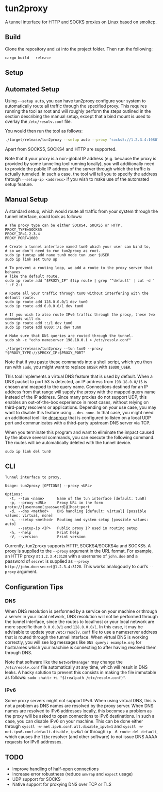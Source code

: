 # tun2proxy
A tunnel interface for HTTP and SOCKS proxies on Linux based on [smoltcp](https://github.com/smoltcp-rs/smoltcp).

## Build
Clone the repository and `cd` into the project folder. Then run the following:
```
cargo build --release
```

## Setup
## Automated Setup
Using `--setup auto`, you can have tun2proxy configure your system to automatically route all traffic through the
specified proxy. This requires running the tool as root and will roughly perform the steps outlined in the section
describing the manual setup, except that a bind mount is used to overlay the `/etc/resolv.conf` file.

You would then run the tool as follows:
```bash
./target/release/tun2proxy --setup auto --proxy "socks5://1.2.3.4:1080"
```

Apart from SOCKS5, SOCKS4 and HTTP are supported.

Note that if your proxy is a non-global IP address (e.g. because the proxy is provided by some tunneling tool running
locally), you will additionally need to provide the public IP address of the server through which the traffic is
actually tunneled. In such a case, the tool will tell you to specify the address through `--setup-ip <address>` if you
wish to make use of the automated setup feature.

## Manual Setup
A standard setup, which would route all traffic from your system through the tunnel interface, could look as follows:
```shell
# The proxy type can be either SOCKS4, SOCKS5 or HTTP.
PROXY_TYPE=SOCKS5
PROXY_IP=1.2.3.4
PROXY_PORT=1080

# Create a tunnel interface named tun0 which your user can bind to,
# so we don't need to run tun2proxy as root.
sudo ip tuntap add name tun0 mode tun user $USER
sudo ip link set tun0 up

# To prevent a routing loop, we add a route to the proxy server that behaves
# like the default route.
sudo ip route add "$PROXY_IP" $(ip route | grep '^default' | cut -d ' ' -f 2-)

# Route all your traffic through tun0 without interfering with the default route.
sudo ip route add 128.0.0.0/1 dev tun0
sudo ip route add 0.0.0.0/1 dev tun0

# If you wish to also route IPv6 traffic through the proxy, these two commands will do.
sudo ip route add ::/1 dev tun0
sudo ip route add 8000::/1 dev tun0

# Make sure that DNS queries are routed through the tunnel.
sudo sh -c "echo nameserver 198.18.0.1 > /etc/resolv.conf"

./target/release/tun2proxy --tun tun0 --proxy "$PROXY_TYPE://$PROXY_IP:$PROXY_PORT"
```

Note that if you paste these commands into a shell script, which you then run with `sudo`, you might want to replace
`$USER` with `$SUDO_USER`.

This tool implements a virtual DNS feature that is used by default. When a DNS packet to port 53 is detected, an IP
address from `198.18.0.0/15` is chosen and mapped to the query name. Connections destined for an IP address from that
range will supply the proxy with the mapped query name instead of the IP address. Since many proxies do not support UDP,
this enables an out-of-the-box experience in most cases, without relying on third-party resolvers or applications.
Depending on your use case, you may want to disable this feature using `--dns none`.
In that case, you might need an additional tool like [dnsproxy](https://github.com/AdguardTeam/dnsproxy) that is
configured to listen on a local UDP port and communicates with a third-party upstream DNS server via TCP.

When you terminate this program and want to eliminate the impact caused by the above several commands,
you can execute the following command. The routes will be automatically deleted with the tunnel device.
```shell
sudo ip link del tun0
```

## CLI
```
Tunnel interface to proxy.

Usage: tun2proxy [OPTIONS] --proxy <URL>

Options:
  -t, --tun <name>      Name of the tun interface [default: tun0]
  -p, --proxy <URL>     Proxy URL in the form proto://[username[:password]@]host:port
  -d, --dns <method>    DNS handling [default: virtual] [possible values: virtual, none]
  -s, --setup <method>  Routing and system setup [possible values: auto]
      --setup-ip <IP>   Public proxy IP used in routing setup
  -h, --help            Print help
  -V, --version         Print version
```
Currently, tun2proxy supports HTTP, SOCKS4/SOCKS4a and SOCKS5. A proxy is supplied to the `--proxy` argument in the
URL format. For example, an HTTP proxy at `1.2.3.4:3128` with a username of `john.doe` and a password of `secret` is
supplied as `--proxy http://john.doe:secret@1.2.3.4:3128`. This works analogously to curl's `--proxy` argument.

## Configuration Tips
### DNS
When DNS resolution is performed by a service on your machine or through a server in your local network, DNS resolution
will not be performed through the tunnel interface, since the routes to localhost or your local network are more
specific than `0.0.0.0/1` and `128.0.0.0/1`.
In this case, it may be advisable to update your `/etc/resolv.conf` file to use a nameserver address that is routed
through the tunnel interface. When virtual DNS is working correctly, you will see log messages like
`DNS query: example.org` for hostnames which your machine is connecting to after having resolved them through DNS.

Note that software like the `NetworkManager` may change the `/etc/resolv.conf` file automatically at any time, which
will result in DNS leaks. A hacky solution to prevent this consists in making the file immutable as follows:
`sudo chattr +i "$(realpath /etc/resolv.conf)"`.

### IPv6
Some proxy servers might not support IPv6. When using virtual DNS, this is not a problem as DNS names are resolved by
the proxy server. When DNS names are resolved to IPv6 addresses locally, this becomes a problem as the proxy will be
asked to open connections to IPv6 destinations. In such a case, you can disable IPv6 on your machine. This can be done
either through `sysctl -w net.ipv6.conf.all.disable_ipv6=1` and `sysctl -w net.ipv6.conf.default.disable_ipv6=1`
or through `ip -6 route del default`, which causes the `libc` resolver (and other software) to not issue DNS AAAA
requests for IPv6 addresses.

## TODO
- Improve handling of half-open connections
- Increase error robustness (reduce `unwrap` and `expect` usage)
- UDP support for SOCKS
- Native support for proxying DNS over TCP or TLS
